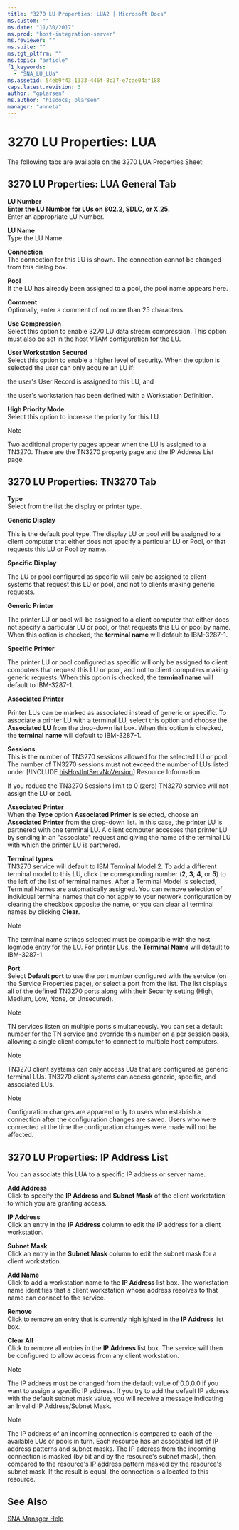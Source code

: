```yaml
---
title: "3270 LU Properties: LUA2 | Microsoft Docs"
ms.custom: ""
ms.date: "11/30/2017"
ms.prod: "host-integration-server"
ms.reviewer: ""
ms.suite: ""
ms.tgt_pltfrm: ""
ms.topic: "article"
f1_keywords: 
  - "SNA_LU_LUa"
ms.assetid: 54eb9f43-1333-446f-8c37-e7cae04af188
caps.latest.revision: 3
author: "gplarsen"
ms.author: "hisdocs; plarsen"
manager: "anneta"
---
```

# 3270 LU Properties: LUA
The following tabs are available on the 3270 LUA Properties Sheet:  
  
## 3270 LU Properties: LUA General Tab  
 **LU Number**  
  **Enter the LU Number for LUs on 802.2, SDLC, or X.25.**  
 Enter an appropriate LU Number.  
  
 **LU Name**  
 Type the LU Name.  
  
 **Connection**  
 The connection for this LU is shown. The connection cannot be changed from this dialog box.  
  
 **Pool**  
 If the LU has already been assigned to a pool, the pool name appears here.  
  
 **Comment**  
 Optionally, enter a comment of not more than 25 characters.  
  
 **Use Compression**  
 Select this option to enable 3270 LU data stream compression. This option must also be set in the host VTAM configuration for the LU.  
  
 **User Workstation Secured**  
 Select this option to enable a higher level of security. When the option is selected the user can only acquire an LU if:  
  
 the user's User Record is assigned to this LU, and  
  
 the user's workstation has been defined with a Workstation Definition.  
  
 **High Priority Mode**  
 Select this option to increase the priority for this LU.  
  
> [!NOTE]
>  Two additional property pages appear when the LU is assigned to a TN3270. These are the TN3270 property page and the IP Address List page.  
  
## 3270 LU Properties: TN3270 Tab  
 **Type**  
 Select from the list the display or printer type.  
  
 **Generic Display**  
  
 This is the default pool type. The display LU or pool will be assigned to a client computer that either does not specify a particular LU or Pool, or that requests this LU or Pool by name.  
  
 **Specific Display**  
  
 The LU or pool configured as specific will only be assigned to client systems that request this LU or pool, and not to clients making generic requests.  
  
 **Generic Printer**  
  
 The printer LU or pool will be assigned to a client computer that either does not specify a particular LU or pool, or that requests this LU or pool by name. When this option is checked, the **terminal name** will default to IBM-3287-1.  
  
 **Specific Printer**  
  
 The printer LU or pool configured as specific will only be assigned to client computers that request this LU or pool, and not to client computers making generic requests. When this option is checked, the **terminal name** will default to IBM-3287-1.  
  
 **Associated Printer**  
  
 Printer LUs can be marked as associated instead of generic or specific. To associate a printer LU with a terminal LU, select this option and choose the **Associated LU** from the drop-down list box. When this option is checked, the **terminal name** will default to IBM-3287-1.  
  
 <strong>Sessions</strong>  
 This is the number of TN3270 sessions allowed for the selected LU or pool. The number of TN3270 sessions must not exceed the number of LUs listed under [!INCLUDE [hisHostIntServNoVersion](../includes/hishostintservnoversion-md.md)] Resource Information.  
  
 If you reduce the TN3270 Sessions limit to 0 (zero) TN3270 service will not assign the LU or pool.  
  
 **Associated Printer**  
 When the **Type** option **Associated Printer** is selected, choose an **Associated Printer** from the drop-down list. In this case, the printer LU is partnered with one terminal LU. A client computer accesses that printer LU by sending in an "associate" request and giving the name of the terminal LU with which the printer LU is partnered.  
  
 **Terminal types**  
 TN3270 service will default to IBM Terminal Model 2. To add a different terminal model to this LU, click the corresponding number (**2**, **3**, **4**, or **5**) to the left of the list of terminal names. After a Terminal Model is selected, Terminal Names are automatically assigned. You can remove selection of individual terminal names that do not apply to your network configuration by clearing the checkbox opposite the name, or you can clear all terminal names by clicking **Clear**.  
  
> [!NOTE]
>  The terminal name strings selected must be compatible with the host logmode entry for the LU. For printer LUs, the **Terminal Name** will default to IBM-3287-1.  
  
 **Port**  
 Select **Default port** to use the port number configured with the service (on the Service Properties page), or select a port from the list. The list displays all of the defined TN3270 ports along with their Security setting (High, Medium, Low, None, or Unsecured).  
  
> [!NOTE]
>  TN services listen on multiple ports simultaneously. You can set a default number for the TN service and override this number on a per session basis, allowing a single client computer to connect to multiple host computers.  
  
> [!NOTE]
>  TN3270 client systems can only access LUs that are configured as generic terminal LUs. TN3270 client systems can access generic, specific, and associated LUs.  
  
> [!NOTE]
>  Configuration changes are apparent only to users who establish a connection after the configuration changes are saved. Users who were connected at the time the configuration changes were made will not be affected.  
  
## 3270 LU Properties: IP Address List  
 You can associate this LUA to a specific IP address or server name.  
  
 **Add Address**  
 Click to specify the **IP Address** and **Subnet Mask** of the client workstation to which you are granting access.  
  
 **IP Address**  
 Click an entry in the **IP Address** column to edit the IP address for a client workstation.  
  
 **Subnet Mask**  
 Click an entry in the **Subnet Mask** column to edit the subnet mask for a client workstation.  
  
 **Add Name**  
 Click to add a workstation name to the **IP Address** list box. The workstation name identifies that a client workstation whose address resolves to that name can connect to the service.  
  
 **Remove**  
 Click to remove an entry that is currently highlighted in the **IP Address** list box.  
  
 **Clear All**  
 Click to remove all entries in the **IP Address** list box. The service will then be configured to allow access from any client workstation.  
  
> [!NOTE]
>  The IP address must be changed from the default value of 0.0.0.0 if you want to assign a specific IP address. If you try to add the default IP address with the default subnet mask value, you will receive a message indicating an Invalid IP Address/Subnet Mask.  
  
> [!NOTE]
>  The IP address of an incoming connection is compared to each of the available LUs or pools in turn. Each resource has an associated list of IP address patterns and subnet masks. The IP address from the incoming connection is masked (by bit and by the resource's subnet mask), then compared to the resource's IP address pattern masked by the resource's subnet mask. If the result is equal, the connection is allocated to this resource.  
  
## See Also  
 [SNA Manager Help](../core/sna-manager-help1.md)